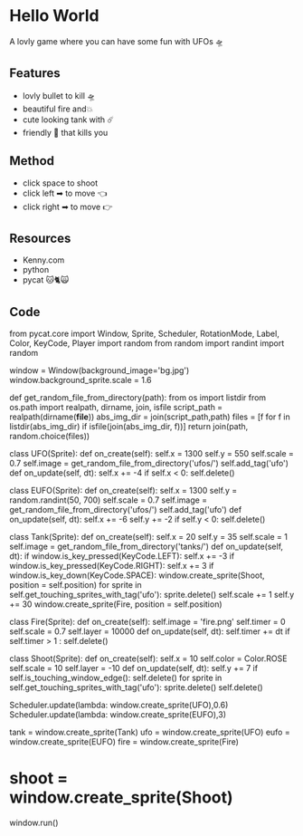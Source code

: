 Hello World
====

A lovly game where you can have some fun with UFOs 🛸 


Features 
-----
  - lovly bullet to kill 🛸 
  - beautiful fire and💥 
  - cute looking tank with ☄️
  - friendly 👾 that kills you


Method 
----
 - click space to shoot
 - click left ➡ to move 👈 
 - click right ➡ to move 👉 


Resources 
---- 
 - Kenny.com
 - python
 - pycat 🐱🐈🙀 

Code
----
from pycat.core import Window, Sprite, Scheduler, RotationMode, Label, Color, KeyCode, Player
import random
from random import randint
import random


window = Window(background_image='bg.jpg')
window.background_sprite.scale = 1.6



def get_random_file_from_directory(path):
    from os import listdir
    from os.path import realpath, dirname, join, isfile
    script_path = realpath(dirname(__file__))
    abs_img_dir = join(script_path,path)
    files = [f for f in listdir(abs_img_dir) if isfile(join(abs_img_dir, f))]
    return join(path, random.choice(files))	



class UFO(Sprite):
    def on_create(self):
        self.x = 1300
        self.y = 550
        self.scale = 0.7
        self.image = get_random_file_from_directory('ufos/')
        self.add_tag('ufo')
    def on_update(self, dt):
        self.x += -4
        if self.x < 0:
            self.delete()



class EUFO(Sprite):
    def on_create(self):
        self.x = 1300
        self.y = random.randint(50, 700)
        self.scale = 0.7
        self.image = get_random_file_from_directory('ufos/')
        self.add_tag('ufo')
    def on_update(self, dt):
        self.x += -6
        self.y += -2
        if self.y < 0:
            self.delete()


class Tank(Sprite):
    def on_create(self):
        self.x = 20
        self.y = 35
        self.scale = 1
        self.image = get_random_file_from_directory('tanks/')
    def on_update(self, dt):
        if window.is_key_pressed(KeyCode.LEFT):
            self.x += -3
        if window.is_key_pressed(KeyCode.RIGHT):
            self.x += 3
        if window.is_key_down(KeyCode.SPACE):
            window.create_sprite(Shoot, position = self.position)
        for sprite in self.get_touching_sprites_with_tag('ufo'):
            sprite.delete()
            self.scale += 1
            self.y += 30
            window.create_sprite(Fire, position = self.position) 


class Fire(Sprite):
    def on_create(self):
        self.image = 'fire.png'
        self.timer = 0 
        self.scale = 0.7
        self.layer = 10000
    def on_update(self, dt):
        self.timer += dt
        if self.timer > 1 :
            self.delete() 
        


class Shoot(Sprite):
    def on_create(self):
        self.x = 10
        self.color = Color.ROSE    
        self.scale = 10
        self.layer = -10 
    def on_update(self, dt):
        self.y += 7
        if self.is_touching_window_edge():
            self.delete()
        for sprite in self.get_touching_sprites_with_tag('ufo'):
            sprite.delete()
            self.delete()



Scheduler.update(lambda: window.create_sprite(UFO),0.6)
Scheduler.update(lambda: window.create_sprite(EUFO),3)


tank = window.create_sprite(Tank)
ufo = window.create_sprite(UFO)
eufo = window.create_sprite(EUFO)
fire = window.create_sprite(Fire)

 
# shoot = window.create_sprite(Shoot)


window.run()
